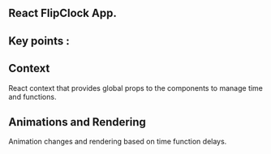 ## React FlipClock App.

## Key points : 

## Context 
React context that provides global props to the components to manage time and functions.

## Animations and Rendering 
Animation changes and rendering based on time function delays.


